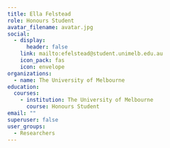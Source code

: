 ```yaml
---
title: Ella Felstead
role: Honours Student
avatar_filename: avatar.jpg
social:
  - display:
      header: false
    link: mailto:efelstead@student.unimelb.edu.au
    icon_pack: fas
    icon: envelope
organizations:
  - name: The University of Melbourne
education:
  courses:
    - institution: The University of Melbourne
      course: Honours Student
email: ""
superuser: false
user_groups:
  - Researchers
---
```

